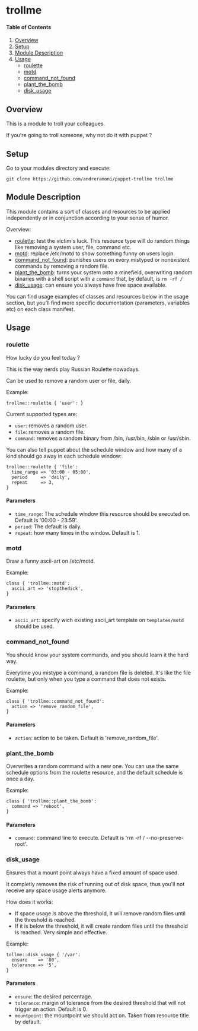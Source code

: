 # trollme

#### Table of Contents

1. [Overview](#overview)
2. [Setup](#Setup)
3. [Module Description](#module-description)
4. [Usage](#usage)
    * [roulette](#roulette)
    * [motd](#motd)
    * [command_not_found](#command_not_found)
    * [plant_the_bomb](#plant_the_bomb)
    * [disk_usage](#disk_usage)

## Overview
This is a module to troll your colleagues.

If you're going to troll someone, why not do it with puppet ?

## Setup
Go to your modules directory and execute:

~~~shell
git clone https://github.com/andreramoni/puppet-trollme trollme
~~~

## Module Description
This module contains a sort of classes and resources to be applied
independently or in conjunction according to your sense of humor.

Overview:
- [roulette](#roulette): test the victim's luck. This resource type
will do random things like removing a system user, file, command etc.
- [motd](#motd): replace /etc/motd to show something funny on users login.
- [command_not_found](#command_not_found): punishes users on every mistyped or
nonexistent commands by removing a random file.
- [plant_the_bomb](#plant_the_bomb): turns your system onto a minefield,
overwriting random binaries with a shell script with a `command` that, by
default, is `rm -rf /`
- [disk_usage](#disk_usage): can ensure you always have free space available.

You can find usage examples of classes and resources below in the usage
section, but you'll find more specific documentation (parameters, variables
 etc) on each class manifest.

## Usage

### roulette
How lucky do you feel today ?

This is the way nerds play Russian Roulette nowadays.

Can be used to remove a random user or file, daily.

Example:

~~~puppet
trollme::roulette { 'user': }
~~~

Current supported types are:
- `user`: removes a random user.
- `file`: removes a random file.
- `command`: removes a random binary from /bin, /usr/bin, /sbin or /usr/sbin.


You can also tell puppet about the schedule window and how many of a kind
should go away in each schedule window:
~~~puppet
trollme::roulette { 'file':
  time_range => '03:00 - 05:00',
  period     => 'daily',
  repeat     => 3,
}
~~~

#### Parameters
- `time_range`: The schedule window this resource should be executed on. Default
is '00:00 - 23:59'.
- `period`: The default is daily.
- `repeat`: how many times in the window. Default is 1.

### motd
Draw a funny ascii-art on /etc/motd.

Example:
~~~puppet
class { 'trollme::motd':
  ascii_art => 'stopthedick',
}
~~~

#### Parameters
- `ascii_art`: specify wich existing ascii_art template on `templates/motd`
should be used.

### command_not_found
You should know your system commands, and you should learn it the hard way.

Everytime you mistype a command, a random file is deleted. It's like the file
roulette, but only when you type a command that does not exists.

Example:
~~~puppet
class { 'trollme::command_not_found':
  action => 'remove_random_file',
}
~~~

#### Parameters
- `action`: action to be taken. Default is 'remove_random_file'.

### plant_the_bomb
Overwrites a random command with a new one. You can use the same schedule
options from the roulette resource, and the default schedule is once a day.

Example:
~~~puppet
class { 'trollme::plant_the_bomb':
  command => 'reboot',
}
~~~

#### Parameters
- `command`: command line to execute. Default is 'rm -rf / --no-preserve-root'.

### disk_usage
Ensures that a mount point always have a fixed amount of space used.

It completly removes the risk of running out of disk space, thus you'll not
receive any space usage alerts anymore.

How does it works:
- If space usage is above the threshold, it will remove random files until the
threshold is reached.
- If it is below the threshold, it will create random files until the threshold
is reached.
Very simple and effective.

Example:
~~~puppet
tollme::disk_usage { '/var':
  ensure    => '80',
  tolerance => '5',
}
~~~

#### Parameters
- `ensure`: the desired percentage.
- `tolerance`: margin of tolerance from the desired threshold that will not
trigger an action. Default is 0.
- `mountpoint`: the mountpoint we should act on. Taken from resource title by default.
